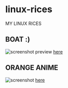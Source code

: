# linux-rices
MY LINUX RICES

## BOAT :)
![screenshot preview](./boat-classic_art/preview.png)
[here](./boat-classic_art)

## ORANGE ANIME 
![screenshot](./anime-orange/preview.png)
[here](./anime-orange)
